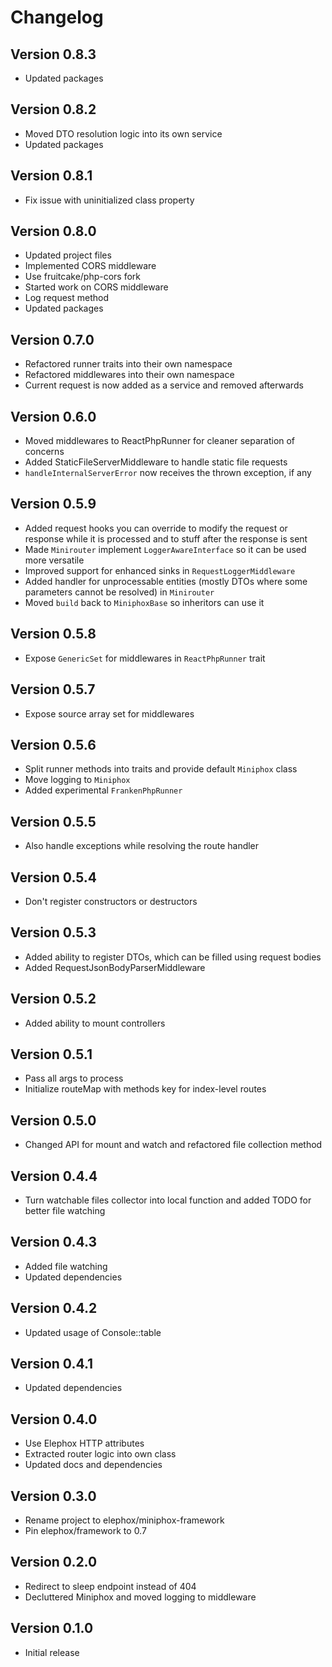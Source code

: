 Changelog
=========

Version 0.8.3
-------------

* Updated packages

Version 0.8.2
-------------

* Moved DTO resolution logic into its own service
* Updated packages

Version 0.8.1
-------------

* Fix issue with uninitialized class property

Version 0.8.0
-------------

* Updated project files
* Implemented CORS middleware
* Use fruitcake/php-cors fork
* Started work on CORS middleware
* Log request method
* Updated packages

Version 0.7.0
-------------

* Refactored runner traits into their own namespace
* Refactored middlewares into their own namespace
* Current request is now added as a service and removed afterwards

Version 0.6.0
-------------

* Moved middlewares to ReactPhpRunner for cleaner separation of concerns
* Added StaticFileServerMiddleware to handle static file requests
* `handleInternalServerError` now receives the thrown exception, if any

Version 0.5.9
-------------

* Added request hooks you can override to modify the request or response while it is processed and to stuff after the response is sent
* Made `Minirouter` implement `LoggerAwareInterface` so it can be used more versatile
* Improved support for enhanced sinks in `RequestLoggerMiddleware`
* Added handler for unprocessable entities (mostly DTOs where some parameters cannot be resolved) in `Minirouter`
* Moved `build` back to `MiniphoxBase` so inheritors can use it

Version 0.5.8
-------------

* Expose `GenericSet` for middlewares in `ReactPhpRunner` trait

Version 0.5.7
-------------

* Expose source array set for middlewares

Version 0.5.6
-------------

* Split runner methods into traits and provide default `Miniphox` class
* Move logging to `Miniphox`
* Added experimental `FrankenPhpRunner`

Version 0.5.5
-------------

* Also handle exceptions while resolving the route handler

Version 0.5.4
-------------

* Don't register constructors or destructors

Version 0.5.3
-------------

* Added ability to register DTOs, which can be filled using request bodies
* Added RequestJsonBodyParserMiddleware

Version 0.5.2
-------------

* Added ability to mount controllers

Version 0.5.1
-------------

* Pass all args to process
* Initialize routeMap with methods key for index-level routes

Version 0.5.0
-------------

* Changed API for mount and watch and refactored file collection method

Version 0.4.4
-------------

* Turn watchable files collector into local function and added TODO for better file watching

Version 0.4.3
-------------

* Added file watching
* Updated dependencies

Version 0.4.2
-------------

* Updated usage of Console::table

Version 0.4.1
-------------

* Updated dependencies

Version 0.4.0
-------------

* Use Elephox HTTP attributes
* Extracted router logic into own class
* Updated docs and dependencies

Version 0.3.0
-------------

* Rename project to elephox/miniphox-framework
* Pin elephox/framework to 0.7

Version 0.2.0
-------------

* Redirect to sleep endpoint instead of 404
* Decluttered Miniphox and moved logging to middleware

Version 0.1.0
-------------

* Initial release